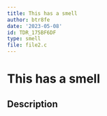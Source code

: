 ```yaml
---
title: This has a smell
author: btr8fe
date: '2023-05-08'
id: TDR_175BF6DF
type: smell
file: file2.c
---
```


# This has a smell

## Description

